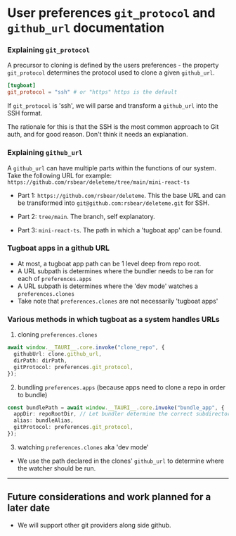 # User preferences `git_protocol` and `github_url` documentation

### Explaining `git_protocol`
A precursor to cloning is defined by the users preferences - the property `git_protocol` determines the protocol used to clone a given `github_url`.

```toml
[tugboat]
git_protocol = "ssh" # or "https" https is the default
```

If `git_protocol` is 'ssh', we will parse and transform a `github_url` into the SSH format.

The rationale for this is that the SSH is the most common approach to Git auth, and for good reason. Don't think it needs an explanation.

### Explaining `github_url`

A `github_url` can have multiple parts within the functions of our system. Take the following URL for example:
`https://github.com/rsbear/deleteme/tree/main/mini-react-ts`

- Part 1: `https://github.com/rsbear/deleteme`. This the base URL and can be transformed into `git@github.com:rsbear/deleteme.git` for SSH.

- Part 2: `tree/main`. The branch, self explanatory.

- Part 3: `mini-react-ts`. The path in which a 'tugboat app' can be found.

### Tugboat apps in a github URL
- At most, a tugboat app path can be 1 level deep from repo root.
- A URL subpath is determines where the bundler needs to be ran for each of `preferences.apps`
- A URL subpath is determines where the 'dev mode' watches a `preferences.clones`
- Take note that `preferences.clones` are not necessarily 'tugboat apps'

### Various methods in which tugboat as a system handles URLs
1. cloning `preferences.clones`
```ts
await window.__TAURI__.core.invoke("clone_repo", {
  githubUrl: clone.github_url,
  dirPath: dirPath,
  gitProtocol: preferences.git_protocol,
});
```

2. bundling `preferences.apps` (because apps need to clone a repo in order to bundle)
```ts
const bundlePath = await window.__TAURI__.core.invoke("bundle_app", {
  appDir: repoRootDir, // Let bundler determine the correct subdirectory
  alias: bundleAlias,
  gitProtocol: preferences.git_protocol,
});
```

3. watching `preferences.clones` aka 'dev mode'
- We use the path declared in the clones' `github_url` to determine where the watcher should be run.


---


## Future considerations and work planned for a later date
- We will support other git providers along side github.
